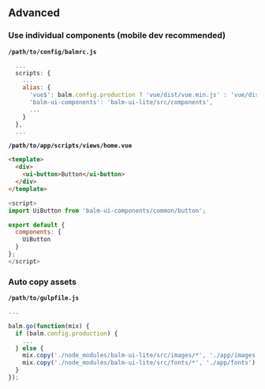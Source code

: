 ## Advanced

### Use individual components (mobile dev recommended)

__`/path/to/config/balmrc.js`__

```js
  ...
  scripts: {
    ...
    alias: {
      'vue$': balm.config.production ? 'vue/dist/vue.min.js' : 'vue/dist/vue.esm.js',
      'balm-ui-components': 'balm-ui-lite/src/components',
      ...
    }
  },
  ...
```

__`/path/to/app/scripts/views/home.vue`__

```html
<template>
  <div>
    <ui-button>Button</ui-button>
  </div>
</template>
```

```js
<script>
import UiButton from 'balm-ui-components/common/button';

export default {
  components: {
    UiButton
  }
};
</script>
```

### Auto copy assets

__`/path/to/gulpfile.js`__

```js
...

balm.go(function(mix) {
  if (balm.config.production) {
    ...
  } else {
    mix.copy('./node_modules/balm-ui-lite/src/images/*', './app/images');
    mix.copy('./node_modules/balm-ui-lite/src/fonts/*', './app/fonts');
  }
});
```
